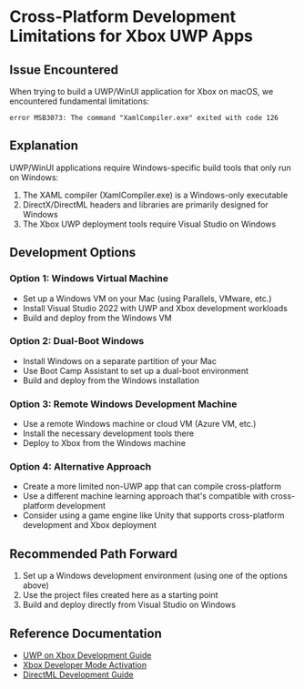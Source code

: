 # Cross-Platform Development Limitations for Xbox UWP Apps

## Issue Encountered

When trying to build a UWP/WinUI application for Xbox on macOS, we encountered fundamental limitations:

```
error MSB3073: The command "XamlCompiler.exe" exited with code 126
```

## Explanation

UWP/WinUI applications require Windows-specific build tools that only run on Windows:

1. The XAML compiler (XamlCompiler.exe) is a Windows-only executable
2. DirectX/DirectML headers and libraries are primarily designed for Windows
3. The Xbox UWP deployment tools require Visual Studio on Windows

## Development Options

### Option 1: Windows Virtual Machine
- Set up a Windows VM on your Mac (using Parallels, VMware, etc.)
- Install Visual Studio 2022 with UWP and Xbox development workloads
- Build and deploy from the Windows VM

### Option 2: Dual-Boot Windows
- Install Windows on a separate partition of your Mac
- Use Boot Camp Assistant to set up a dual-boot environment
- Build and deploy from the Windows installation

### Option 3: Remote Windows Development Machine
- Use a remote Windows machine or cloud VM (Azure VM, etc.)
- Install the necessary development tools there
- Deploy to Xbox from the Windows machine

### Option 4: Alternative Approach
- Create a more limited non-UWP app that can compile cross-platform
- Use a different machine learning approach that's compatible with cross-platform development
- Consider using a game engine like Unity that supports cross-platform development and Xbox deployment

## Recommended Path Forward

1. Set up a Windows development environment (using one of the options above)
2. Use the project files created here as a starting point
3. Build and deploy directly from Visual Studio on Windows

## Reference Documentation

- [UWP on Xbox Development Guide](https://docs.microsoft.com/en-us/windows/uwp/xbox-apps/)
- [Xbox Developer Mode Activation](https://docs.microsoft.com/en-us/windows/uwp/xbox-apps/devkit-activation)
- [DirectML Development Guide](https://docs.microsoft.com/en-us/windows/ai/directml/dml) 